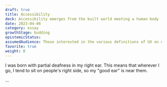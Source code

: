 ```yaml
---
draft: true
title: Accessibility
deck: Accessibility emerges from the built world meeting a human body
date: 2023-04-06
category: essay
growthStage: budding
epistemicStatus: 
assumedAudience: Those interested in the various definitions of UX on offer, or in how I approach UX in particular.
favorite: true
weight: 8
---
```


I was born with partial deafness in my right ear. This means that wherever I go, I tend to sit on people's right side, so my "good ear" is near them. 

...